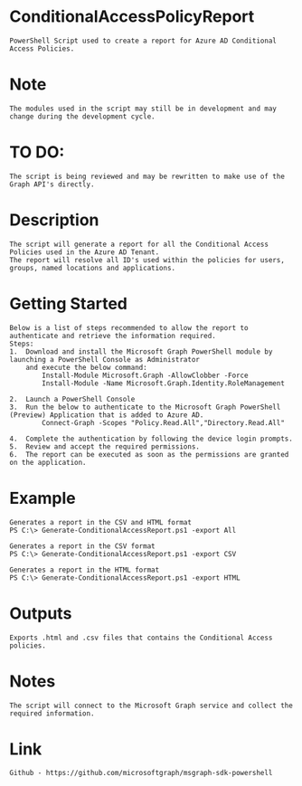 # ConditionalAccessPolicyReport
    PowerShell Script used to create a report for Azure AD Conditional Access Policies.

# Note
    The modules used in the script may still be in development and may change during the development cycle.

# TO DO:
    The script is being reviewed and may be rewritten to make use of the Graph API's directly.

# Description
    The script will generate a report for all the Conditional Access Policies used in the Azure AD Tenant. 
    The report will resolve all ID's used within the policies for users, groups, named locations and applications.
# Getting Started
    Below is a list of steps recommended to allow the report to authenticate and retrieve the information required.
    Steps:
    1.  Download and install the Microsoft Graph PowerShell module by launching a PowerShell Console as Administrator 
        and execute the below command:        
            Install-Module Microsoft.Graph -AllowClobber -Force
            Install-Module -Name Microsoft.Graph.Identity.RoleManagement
            
    2.  Launch a PowerShell Console
    3.  Run the below to authenticate to the Microsoft Graph PowerShell (Preview) Application that is added to Azure AD.
            Connect-Graph -Scopes "Policy.Read.All","Directory.Read.All"
            
    4.  Complete the authentication by following the device login prompts.
    5.  Review and accept the required permissions.
    6.  The report can be executed as soon as the permissions are granted on the application.
    
# Example
    Generates a report in the CSV and HTML format
    PS C:\> Generate-ConditionalAccessReport.ps1 -export All

    Generates a report in the CSV format
    PS C:\> Generate-ConditionalAccessReport.ps1 -export CSV

    Generates a report in the HTML format
    PS C:\> Generate-ConditionalAccessReport.ps1 -export HTML
# Outputs
    Exports .html and .csv files that contains the Conditional Access policies.
# Notes
    The script will connect to the Microsoft Graph service and collect the required information. 
# Link
    Github - https://github.com/microsoftgraph/msgraph-sdk-powershell
